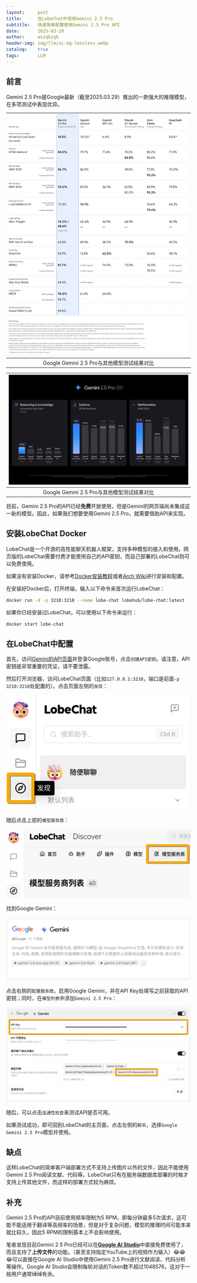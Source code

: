 ```yaml
---
layout:     post
title:      在LobeChat中使用Gemini 2.5 Pro
subtitle:   快速简单配置使用Gemini 2.5 Pro API
date:       2025-03-29
author:     wszqkzqk
header-img: img/llm/ai-bg-lossless.webp
catalog:    true
tags:       LLM
---
```


## 前言

Gemini 2.5 Pro是Google最新（截至2025.03.29）推出的一款强大的推理模型，在多项测试中表现优异。

|[![#~/img/llm/gemini_benchmarks_cropped_light2x_1PPmDuP.webp](/img/llm/gemini_benchmarks_cropped_light2x_1PPmDuP.webp)](/img/llm/gemini_benchmarks_cropped_light2x_1PPmDuP.webp)|
|:----:|
|Google Gemini 2.5 Pro与其他模型测试结果对比|

|[![#~/img/llm/final_2.5_blog_1.original.webp](/img/llm/final_2.5_blog_1.original.webp)](/img/llm/final_2.5_blog_1.original.webp)|
|:----:|
|Google Gemini 2.5 Pro与其他模型测试结果对比|

目前，Gemini 2.5 Pro的API已经**免费**开放使用，但是Gemini的网页端尚未集成这一新的模型。因此，如果我们想要使用Gemini 2.5 Pro，就需要借助API来实现。

## 安装LobeChat Docker

LobeChat是一个开源的高性能聊天机器人框架，支持多种模型的接入和使用。网页版的LobeChat需要付费才能使用自己的API密钥，而自己部署的LobeChat则可以免费使用。

如果没有安装Docker，请参考[Docker安装教程](https://www.docker.com/get-started)或者[Arch Wiki](https://wiki.archlinux.org/title/Docker)进行安装和配置。

在安装好Docker后，打开终端，输入以下命令来首次运行LobeChat：

```bash
docker run -d -p 3210:3210 --name lobe-chat lobehub/lobe-chat:latest
```

如果你已经安装过LobeChat，可以使用以下命令来运行：

```bash
docker start lobe-chat
```

## 在LobeChat中配置

首先，访问[Gemini的API页面](https://aistudio.google.com/app/apikey)并登录Google账号，点击`创建API密钥`。请注意，API密钥是非常重要的凭证，请不要泄露。

然后打开浏览器，访问LobeChat页面（比如`127.0.0.1:3210`，端口是前面`-p 3210:3210`处配置的）。点击页面左侧的`发现`：

[![#~/img/llm/lobechat-discover.webp](/img/llm/lobechat-discover.webp)](/img/llm/lobechat-discover.webp)

随后点击上部的`模型服务商`：

[![#~/img/llm/lobechat-providers.webp](/img/llm/lobechat-providers.webp)](/img/llm/lobechat-providers.webp)


找到Google Gemini：

[![#~/img/llm/lobechat-provider-google-gemini.webp](/img/llm/lobechat-provider-google-gemini.webp)](/img/llm/lobechat-provider-google-gemini.webp)

点击右侧的`配置服务商`，启用Google Gemini，并在API Key处填写之前获取的API密钥；同时，在`模型列表`中添加`Gemini 2.5 Pro`：

[![#~/img/llm/lobechat-gemini-config.webp](/img/llm/lobechat-gemini-config.webp)](/img/llm/lobechat-gemini-config.webp)

随后，可以点击`连通性检查`来测试API是否可用。

如果测试成功，即可回到LobeChat的主页面，点击左侧的`聊天`，选择`Google Gemini 2.5 Pro`模型并使用。

## 缺点

这样LobeChat的简单客户端部署方式不支持上传图片以外的文件，因此不能使用Gemini 2.5 Pro阅读文献、代码等。LobeChat只有在服务端数据库部署的时候才支持上传其他文件，而这样的部署方式较为麻烦。

## 补充

Gemini 2.5 Pro的API目前使用频率限制为5 RPM，即每分钟最多5次请求，这可能不能适用于翻译等高频率的场景，但是对于复杂问题，模型的推理时间可能本来就比较久，因此5 RPM的限制基本上不会影响使用。

笔者发现目前Gemini 2.5 Pro已经可以在[**Google AI Studio**](https://aistudio.google.com/)中直接免费使用了，而且支持了**上传文件**的功能。（甚至支持指定YouTube上的视频作为输入）😂😂😂可以直接在Google AI Studio中使用Gemini 2.5 Pro进行文献阅读、代码分析等操作。Google AI Studio会限制每轮对话的Token数不超过1048576，这对于一般用户通常绰绰有余。
